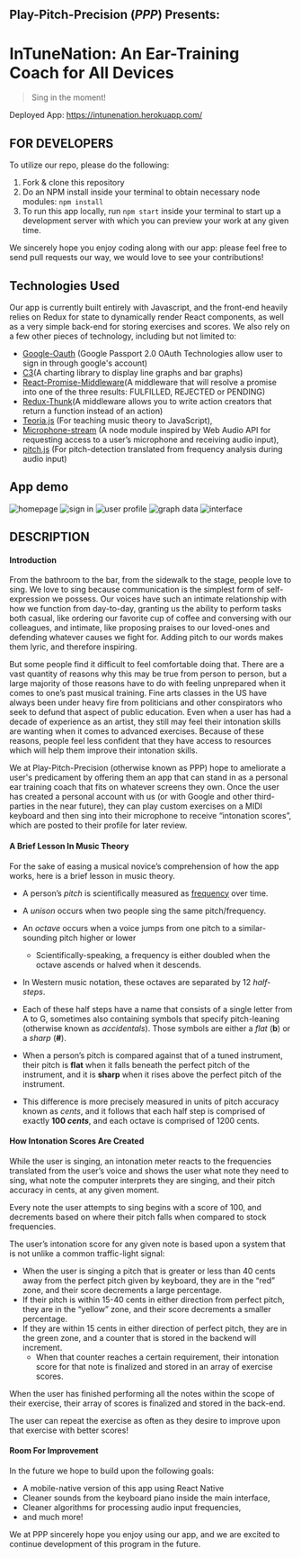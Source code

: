 ## Play-Pitch-Precision (_PPP_) Presents:

# InTuneNation: An Ear-Training Coach for All Devices

> Sing in the moment!

Deployed App: https://intunenation.herokuapp.com/

## FOR DEVELOPERS

To utilize our repo, please do the following:
1. Fork & clone this repository
2. Do an NPM install inside your terminal to obtain necessary node modules: `npm install`
3. To run this app locally, run `npm start` inside your terminal to start up a development server with which you can preview your work at any given time.

We sincerely hope you enjoy coding along with our app:
please feel free to send pull requests our way, we would love to see your contributions!

## Technologies Used

Our app is currently built entirely with Javascript, and the front-end heavily relies on Redux for state to dynamically render React components, as well as a very simple back-end for storing exercises and scores. We also rely on a few other pieces of technology, including but not limited to:
* [Google-Oauth](http://passportjs.org/docs) (Google Passport 2.0 OAuth Technologies allow user to sign in through google's account)
* [C3](http://c3js.org/)(A charting library to display line graphs and bar graphs)
* [React-Promise-Middleware](https://github.com/pburtchaell/redux-promise-middleware/blob/master/docs/introduction.md)(A middleware that will resolve a promise into one of the three results: FULFILLED, REJECTED or PENDING)
* [Redux-Thunk](https://github.com/gaearon/redux-thunk)(A middleware allows you to write action creators that return a function instead of an action)
* [Teoria.js](https://github.com/saebekassebil/teoria) (For teaching music theory to JavaScript),
* [Microphone-stream](https://github.com/saebekassebil/microphone-stream) (A node module inspired by Web Audio API for requesting access to a user’s microphone and receiving audio input),
* [pitch.js](https://github.com/audiocogs/pitch.js) (For pitch-detection translated from frequency analysis during audio input)

## App demo
![homepage](http://i.imgur.com/9BBZ1JK.png)
![sign in](http://i.imgur.com/J3Usdhu.png)
![user profile](http://i.imgur.com/CzP8tVC.png)
![graph data](http://i.imgur.com/ho0yCz9.png)
![interface](http://i.imgur.com/CybOyoU.png)

## DESCRIPTION

#### Introduction

From the bathroom to the bar, from the sidewalk to the stage, people love to sing. We love to sing because communication is the simplest form of self-expression we possess. Our voices have such an intimate relationship with how we function from day-to-day, granting us the ability to perform tasks both casual, like ordering our favorite cup of coffee and conversing with our colleagues, and intimate, like proposing praises to our loved-ones and defending whatever causes we fight for. Adding pitch to our words makes them lyric, and therefore inspiring.

But some people find it difficult to feel comfortable doing that. There are a vast quantity of reasons why this may be true from person to person, but a large majority of those reasons have to do with feeling unprepared when it comes to one’s past musical training. Fine arts classes in the US have always been under heavy fire from politicians and other conspirators who seek to defund that aspect of public education. Even when a user has had a decade of experience as an artist, they still may feel their intonation skills are wanting when it comes to advanced exercises. Because of these reasons, people feel less confident that they have access to resources which will help them improve their intonation skills.

We at Play-Pitch-Precision (otherwise known as PPP) hope to ameliorate a user's predicament by offering them an app that can stand in as a personal ear training coach that fits on whatever screens they own. Once the user has created a personal account with us (or with Google and other third-parties in the near future), they can play custom exercises on a MIDI keyboard and then sing into their microphone to receive “intonation scores”, which are posted to their profile for later review.

#### A Brief Lesson In Music Theory

For the sake of easing a musical novice’s comprehension of how the app works, here is a brief lesson in music theory.
* A person’s *pitch* is scientifically measured as [frequency](https://en.wikipedia.org/wiki/Frequency) over time.
* A *unison* occurs when two people sing the same pitch/frequency.
* An *octave* occurs when a voice jumps from one pitch to a similar-sounding pitch higher or lower
  * Scientifically-speaking, a frequency is either doubled when the octave ascends or halved when it descends.

* In Western music notation, these octaves are separated by 12 *half-steps*.
* Each of these half steps have a name that consists of a single letter from A to G, sometimes also containing symbols that specify pitch-leaning (otherwise known as *accidentals*). Those symbols are either a *flat* (**b**) or a *sharp* (**#**).
* When a person’s pitch is compared against that of a tuned instrument, their pitch is **flat** when it falls beneath the perfect pitch of the instrument, and it is **sharp** when it rises above the perfect pitch of the instrument.
* This difference is more precisely measured in units of pitch accuracy known as *cents*, and it follows that each half step is comprised of exactly **100 _cents_**, and each octave is comprised of 1200 cents.

#### How Intonation Scores Are Created

While the user is singing, an intonation meter reacts to the frequencies translated from the user’s voice and shows the user what note they need to sing, what note the computer interprets they are singing, and their pitch accuracy in cents, at any given moment.

Every note the user attempts to sing begins with a score of 100, and decrements based on where their pitch falls when compared to stock frequencies.

The user’s intonation score for any given note is based upon a system that is not unlike a common traffic-light signal:
* When the user is singing a pitch that is greater or less than 40 cents away from the perfect pitch given by keyboard, they are in the “red” zone, and their score decrements a large percentage.
* If their pitch is within 15-40 cents in either direction from perfect pitch, they are in the “yellow” zone, and their score decrements a smaller percentage.
* If they are within 15 cents in either direction of perfect pitch, they are in the green zone, and a counter that is stored in the backend will increment.
  * When that counter reaches a certain requirement, their intonation score for that note is finalized and stored in an array of exercise scores.

When the user has finished performing all the notes within the scope of their exercise, their array of scores is finalized and stored in the back-end.

The user can repeat the exercise as often as they desire to improve upon that exercise with better scores!

#### Room For Improvement

In the future we hope to build upon the following goals:
* A mobile-native version of this app using React Native
* Cleaner sounds from the keyboard piano inside the main interface,
* Cleaner algorithms for processing audio input frequencies,
* and much more!

We at PPP sincerely hope you enjoy using our app, and we are excited to continue development of this program in the future.
